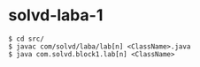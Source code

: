 # solvd-laba-1

```
$ cd src/
$ javac com/solvd/laba/lab[n] <ClassName>.java
$ java com.solvd.block1.lab[n] <ClassName>
```

